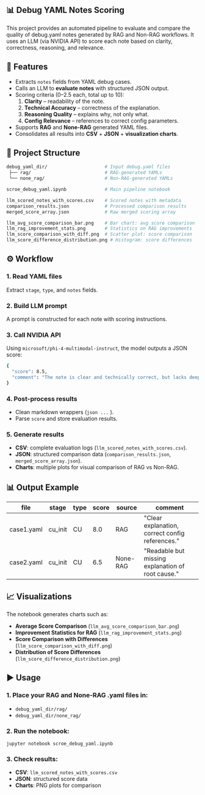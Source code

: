 ## 📊 Debug YAML Notes Scoring
This project provides an automated pipeline to evaluate and compare the quality of debug.yaml notes generated by RAG and Non-RAG workflows.
It uses an LLM (via NVIDIA API) to score each note based on clarity, correctness, reasoning, and relevance.

## 🚀 Features
- Extracts `notes` fields from YAML debug cases.
- Calls an LLM to **evaluate notes** with structured JSON output.
- Scoring criteria (0–2.5 each, total up to 10):
  1. **Clarity** – readability of the note.
  2. **Technical Accuracy** – correctness of the explanation.
  3. **Reasoning Quality** – explains why, not only what.
  4. **Config Relevance** – references to correct config parameters.
- Supports **RAG** and **None-RAG** generated YAML files.
- Consolidates all results into **CSV** + **JSON** + **visualization charts**.

## 📂 Project Structure
```bash
debug_yaml_dir/                     # Input debug.yaml files
 ├── rag/                           # RAG-generated YAMLs
 └── none_rag/                      # Non-RAG-generated YAMLs

scroe_debug_yaml.ipynb              # Main pipeline notebook

llm_scored_notes_with_scores.csv    # Scored notes with metadata
comparison_results.json             # Processed comparison results
merged_score_array.json             # Raw merged scoring array

llm_avg_score_comparison_bar.png    # Bar chart: avg score comparison
llm_rag_improvement_stats.png       # Statistics on RAG improvements
llm_score_comparison_with_diff.png  # Scatter plot: score comparison
llm_score_difference_distribution.png # Histogram: score differences

```


## ⚙️ Workflow
### 1. **Read YAML files**
Extract `stage`, `type`, and `notes` fields.
### 2. **Build LLM prompt**
A prompt is constructed for each note with scoring instructions.
### 3. **Call NVIDIA API**
Using `microsoft/phi-4-multimodal-instruct`, the model outputs a JSON score:
```bash
{
  "score": 8.5,
  "comment": "The note is clear and technically correct, but lacks deep reasoning."
}

```
### 4. **Post-process results**
- Clean markdown wrappers (`json ...` ).
- Parse `score` and store evaluation results.

### 5. **Generate results**
- **CSV**: complete evaluation logs (`llm_scored_notes_with_scores.csv`).
- **JSON**: structured comparison data (`comparison_results.json`, `merged_score_array.json`).
- **Charts**: multiple plots for visual comparison of RAG vs Non-RAG.

  
## 📊 Output Example
| file       | stage    | type | score | source   | comment                                           |
| ---------- | -------- | ---- | ----- | -------- | ------------------------------------------------- |
| case1.yaml | cu\_init | CU   | 8.0   | RAG      | "Clear explanation, correct config references."   |
| case2.yaml | cu\_init | CU   | 6.5   | None-RAG | "Readable but missing explanation of root cause." |

## 📈 Visualizations

The notebook generates charts such as:
- **Average Score Comparison** (`llm_avg_score_comparison_bar.png`)
- **Improvement Statistics for RAG** (`llm_rag_improvement_stats.png`)
- **Score Comparison with Differences** (`llm_score_comparison_with_diff.png`)
- **Distribution of Score Differences** (`llm_score_difference_distribution.png`)


## ▶️ Usage
### 1. Place your RAG and None-RAG .yaml files in:
- `debug_yaml_dir/rag/`
- `debug_yaml_dir/none_rag/`

### 2. Run the notebook:
```bash=
jupyter notebook scroe_debug_yaml.ipynb
```

### 3. Check results:

- **CSV**: `llm_scored_notes_with_scores.csv`
- **JSON**: structured score data
- **Charts**: PNG plots for comparison




